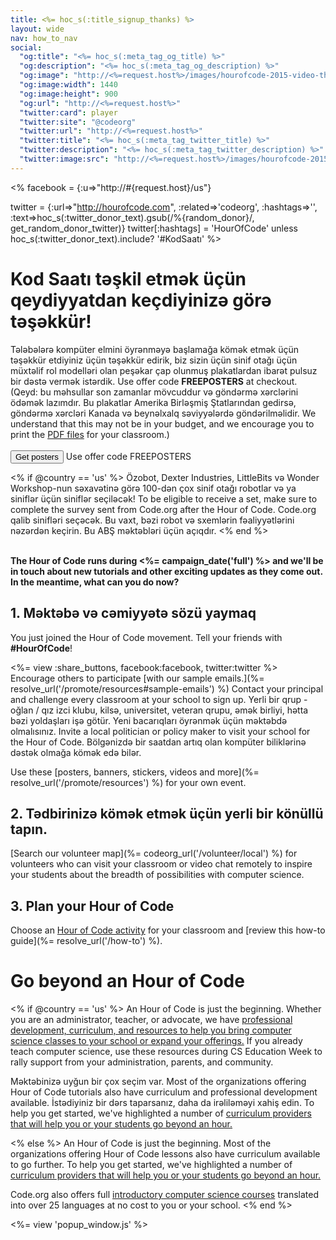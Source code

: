 ```yaml
---
title: <%= hoc_s(:title_signup_thanks) %>
layout: wide
nav: how_to_nav
social:
  "og:title": "<%= hoc_s(:meta_tag_og_title) %>"
  "og:description": "<%= hoc_s(:meta_tag_og_description) %>"
  "og:image": "http://<%=request.host%>/images/hourofcode-2015-video-thumbnail.png"
  "og:image:width": 1440
  "og:image:height": 900
  "og:url": "http://<%=request.host%>"
  "twitter:card": player
  "twitter:site": "@codeorg"
  "twitter:url": "http://<%=request.host%>"
  "twitter:title": "<%= hoc_s(:meta_tag_twitter_title) %>"
  "twitter:description": "<%= hoc_s(:meta_tag_twitter_description) %>"
  "twitter:image:src": "http://<%=request.host%>/images/hourofcode-2015-video-thumbnail.png"
---
```

<% facebook = {:u=>"http://#{request.host}/us"}

twitter = {:url=>"http://hourofcode.com", :related=>'codeorg', :hashtags=>'', :text=>hoc_s(:twitter_donor_text).gsub(/%{random_donor}/, get_random_donor_twitter)} twitter[:hashtags] = 'HourOfCode' unless hoc_s(:twitter_donor_text).include? '#KodSaatı' %>

# Kod Saatı təşkil etmək üçün qeydiyyatdan keçdiyinizə görə təşəkkür!

Tələbələrə kompüter elmini öyrənməyə başlamağa kömək etmək üçün təşəkkür etdiyiniz üçün təşəkkür edirik, biz sizin üçün sinif otağı üçün müxtəlif rol modelləri olan peşəkar çap olunmuş plakatlardan ibarət pulsuz bir dəstə vermək istərdik. Use offer code **FREEPOSTERS** at checkout. (Qeyd: bu məhsullar son zamanlar mövcuddur və göndərmə xərclərini ödəmək lazımdır. Bu plakatlar Amerika Birləşmiş Ştatlarından gedirsə, göndərmə xərcləri Kanada və beynəlxalq səviyyələrdə göndərilməlidir. We understand that this may not be in your budget, and we encourage you to print the [PDF files](https://code.org/inspire) for your classroom.)  
<br /> [<button>Get posters</button>](https://store.code.org/products/code-org-posters-set-of-12) Use offer code FREEPOSTERS

<% if @country == 'us' %> Özobot, Dexter Industries, LittleBits və Wonder Workshop-nun səxavətinə görə 100-dən çox sinif otağı robotlar və ya siniflər üçün siniflər seçiləcək! To be eligible to receive a set, make sure to complete the survey sent from Code.org after the Hour of Code. Code.org qalib sinifləri seçəcək. Bu vaxt, bəzi robot və sxemlərin fəaliyyətlərini nəzərdən keçirin. Bu ABŞ məktəbləri üçün açıqdır. <% end %>

<br /> **The Hour of Code runs during <%= campaign_date('full') %> and we'll be in touch about new tutorials and other exciting updates as they come out. In the meantime, what can you do now?**

## 1. Məktəbə və cəmiyyətə sözü yaymaq

You just joined the Hour of Code movement. Tell your friends with **#HourOfCode**!

<%= view :share_buttons, facebook:facebook, twitter:twitter %> <br /> Encourage others to participate [with our sample emails.](%= resolve_url('/promote/resources#sample-emails') %) Contact your principal and challenge every classroom at your school to sign up. Yerli bir qrup - oğlan / qız izci klubu, kilsə, universitet, veteran qrupu, əmək birliyi, hətta bəzi yoldaşları işə götür. Yeni bacarıqları öyrənmək üçün məktəbdə olmalısınız. Invite a local politician or policy maker to visit your school for the Hour of Code. Bölgənizdə bir saatdan artıq olan kompüter biliklərinə dəstək olmağa kömək edə bilər.

Use these [posters, banners, stickers, videos and more](%= resolve_url('/promote/resources') %) for your own event.

## 2. Tədbirinizə kömək etmək üçün yerli bir könüllü tapın.

[Search our volunteer map](%= codeorg_url('/volunteer/local') %) for volunteers who can visit your classroom or video chat remotely to inspire your students about the breadth of possibilities with computer science.

## 3. Plan your Hour of Code

Choose an [Hour of Code activity](https://hourofcode.com/learn) for your classroom and [review this how-to guide](%= resolve_url('/how-to') %).

# Go beyond an Hour of Code

<% if @country == 'us' %> An Hour of Code is just the beginning. Whether you are an administrator, teacher, or advocate, we have [professional development, curriculum, and resources to help you bring computer science classes to your school or expand your offerings.](https://code.org/yourschool) If you already teach computer science, use these resources during CS Education Week to rally support from your administration, parents, and community.

Məktəbinizə uyğun bir çox seçim var. Most of the organizations offering Hour of Code tutorials also have curriculum and professional development available. İstədiyiniz bir dərs taparsanız, daha da irəliləməyi xahiş edin. To help you get started, we've highlighted a number of [curriculum providers that will help you or your students go beyond an hour.](https://hourofcode.com/beyond)

<% else %> An Hour of Code is just the beginning. Most of the organizations offering Hour of Code lessons also have curriculum available to go further. To help you get started, we've highlighted a number of [curriculum providers that will help you or your students go beyond an hour.](https://hourofcode.com/beyond)

Code.org also offers full [introductory computer science courses](https://code.org/educate/curriculum/cs-fundamentals-international) translated into over 25 languages at no cost to you or your school. <% end %>

<%= view 'popup_window.js' %>